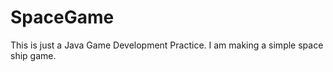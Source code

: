 SpaceGame
=========

This is just a Java Game Development Practice. I am making a simple space ship game.
